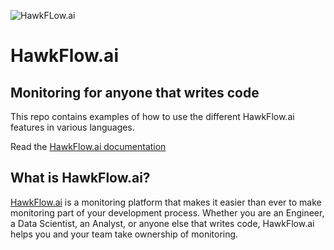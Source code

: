 ![HawkFLow.ai](https://hawkflow.ai/static/images/emails/bars.png)

# HawkFlow.ai

## Monitoring for anyone that writes code

This repo contains examples of how to use the different HawkFlow.ai features in various languages.

Read the [HawkFlow.ai documentation](http://docs.hawkflow.ai/)

## What is HawkFlow.ai?

[HawkFlow.ai](https://hawkflow.ai/) is a monitoring platform that makes it easier than ever to make monitoring part of your development process. Whether you are an Engineer, a Data Scientist, an Analyst, or anyone else that writes code, HawkFlow.ai helps you and your team take ownership of monitoring.
